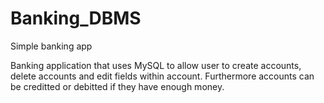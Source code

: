 # Banking_DBMS
Simple banking app

Banking application that uses MySQL to allow user to create accounts, delete accounts and edit fields within account.
Furthermore accounts can be creditted or debitted if they have enough money.
